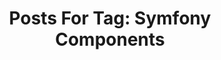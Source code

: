 ---
layout: tag
title: "Posts For Tag: Symfony Components"
tag: Symfony Components
robots: noindex
---